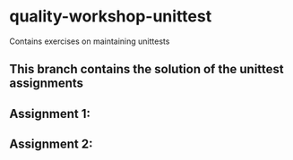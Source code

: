 # quality-workshop-unittest
Contains exercises on maintaining unittests

## This branch contains the solution of the unittest assignments

Assignment 1:
- 

Assignment 2:
-